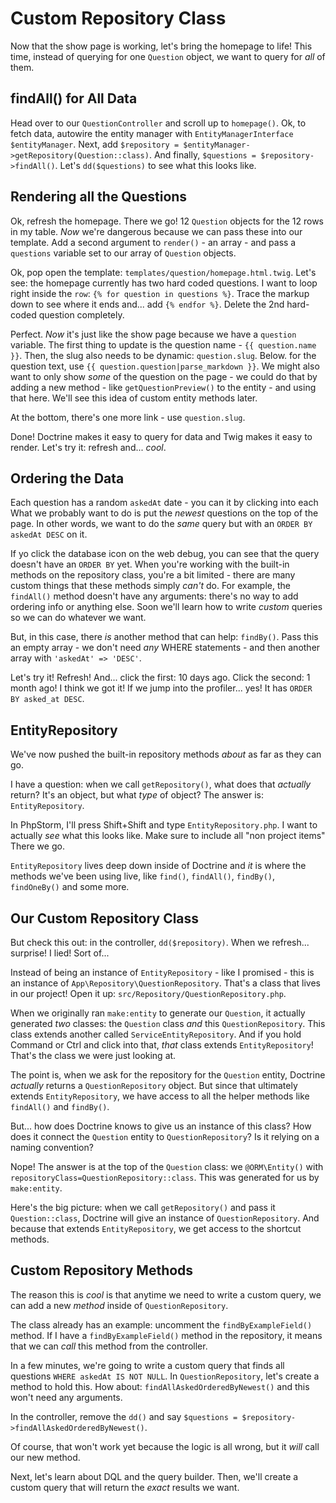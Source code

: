 # Custom Repository Class

Now that the show page is working, let's bring the homepage to life! This time,
instead of querying for one `Question` object, we want to query for *all* of them.

## findAll() for All Data

Head over to our `QuestionController` and scroll up to `homepage()`. Ok, to fetch
data, autowire the entity manager with `EntityManagerInterface $entityManager`.
Next, add `$repository = $entityManager->getRepository(Question::class)`.
And finally, `$questions = $repository->findAll()`. Let's `dd($questions)` to
see what this looks like.

## Rendering all the Questions

Ok, refresh the homepage. There we go! 12 `Question` objects for the 12 rows in
my table. *Now* we're dangerous because we can pass these into our template.
Add a second argument to `render()` - an array - and pass a `questions` variable
set to our array of `Question` objects.

Ok, pop open the template: `templates/question/homepage.html.twig`. Let's see:
the homepage currently has two hard coded questions. I want to loop right inside
the `row`: `{% for question in questions %}`. Trace the markup down to see where
it ends and... add `{% endfor %}`. Delete the 2nd hard-coded question completely.

Perfect. *Now* it's just like the show page because we have a `question` variable.
The first thing to update is the question name - `{{ question.name }}`. Then,
the slug also needs to be dynamic: `question.slug`. Below. for the question text,
use `{{ question.question|parse_markdown }}`. We might also want to only show *some*
of the question on the page - we could do that by adding a new method - like
`getQuestionPreview()` to the entity - and using that here. We'll see this idea
of custom entity methods later.

At the bottom, there's one more link - use `question.slug`.

Done! Doctrine makes it easy to query for data and Twig makes it easy to render.
Let's try it: refresh and... *cool*.

## Ordering the Data

Each question has a random `askedAt` date - you can it by clicking into each
What we probably want to do is put the *newest* questions on the top of the page.
In other words, we want to do the *same* query but with an `ORDER BY askedAt DESC`
on it.

If yo click the database icon on the web debug, you can see that the query doesn't
have an `ORDER BY` yet. When you're working with the built-in methods on the
repository class, you're a bit limited - there are many custom things that these
methods simply *can't* do. For example, the `findAll()` method doesn't have any
arguments: there's no way to add ordering info or anything else. Soon we'll learn
how to write *custom* queries so we can do whatever we want.

But, in this case, there *is* another method that can help: `findBy()`. Pass
this an empty array - we don't need *any* WHERE statements - and then another
array with `'askedAt' => 'DESC'`.

Let's try it! Refresh! And... click the first: 10 days ago. Click the second:
1 month ago! I think we got it! If we jump into the profiler... yes! It has
`ORDER BY asked_at DESC`.

## EntityRepository

We've now pushed the built-in repository methods *about* as far as they can go.

I have a question: when we call `getRepository()`, what does that *actually*
return? It's an object, but what *type* of object? The answer is:
`EntityRepository`.

In PhpStorm, I'll press Shift+Shift and type `EntityRepository.php`. I want
to actually *see* what this looks like. Make sure to include all "non project items"
There we go.

`EntityRepository` lives deep down inside of Doctrine and *it* is where the
methods we've been using live, like `find()`, `findAll()`, `findBy()`,
`findOneBy()` and some more.

## Our Custom Repository Class

But check this out: in the controller, `dd($repository)`. When we refresh...
surprise! I lied! Sort of...

Instead of being an instance of `EntityRepository` - like I promised - this is
an instance of `App\Repository\QuestionRepository`. That's a class that lives
in our project! Open it up: `src/Repository/QuestionRepository.php`.

When we originally ran `make:entity` to generate our `Question`, it actually
generated *two* classes: the `Question` class *and* this `QuestionRepository`.
This class extends another called `ServiceEntityRepository`. And if you hold
Command or Ctrl and click into that, *that* class extends `EntityRepository`!
That's the class we were just looking at.

The point is, when we ask for the repository for the `Question` entity, Doctrine
*actually* returns a `QuestionRepository` object. But since that ultimately
extends `EntityRepository`, we have access to all the helper methods like
`findAll()` and `findBy()`.

But... how does Doctrine knows to give us an instance of this class? How does
it connect the `Question` entity to `QuestionRepository`? Is it relying on a
naming convention?

Nope! The answer is at the top of the `Question` class: we `@ORM\Entity()` with
`repositoryClass=QuestionRepository::class`. This was generated for us by
`make:entity`.

Here's the big picture: when we call `getRepository()` and pass it
`Question::class`, Doctrine will give an instance of `QuestionRepository`. And
because that extends `EntityRepository`, we get access to the shortcut methods.

## Custom Repository Methods

The reason this is *cool* is that anytime we need to write a custom query, we can
add a new *method* inside of `QuestionRepository`.

The class already has an example: uncomment the `findByExampleField()` method.
If I have a `findByExampleField()` method in the repository, it means that we
can *call* this method from the controller.

In a few minutes, we're going to write a custom query that finds all questions
`WHERE askedAt IS NOT NULL`. In `QuestionRepository`, let's create a method to
hold this. How about: `findAllAskedOrderedByNewest()` and this won't need any
arguments.

In the controller, remove the `dd()` and say
`$questions = $repository->findAllAskedOrderedByNewest()`.

Of course, that won't  work yet because the logic is all wrong, but it *will*
call our new method.

Next, let's learn about DQL and the query builder. Then, we'll create a custom
query that will return the *exact* results we want.
